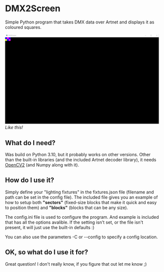# DMX2Screen

Simple Python program that takes DMX data over Artnet and displays it as coloured squares.

![Demo of squares blinking nice colours](img/random.gif)
*Like this!*


## What do I need?
Was build on Python 3.10, but it probably works on other versions. Other than the built-in libraries (and the included Artnet decoder library), it needs [OpenCV2](https://pypi.org/project/opencv-python/) (and Numpy along with it).

## How do I use it?
Simply define your "lighting fixtures" in the fixtures.json file (filename and path can be set in the config file). The included file gives you an example of how to setup both **"sectors"** (fixed-size blocks that make it quick and easy to position them) and **"blocks"** (blocks that can be any size).

The config.ini file is used to configure the program. And example is included that has all the options avalible. If the setting isn't set, or the file isn't present, it will just use the built-in defaults :)

You can also use the parameters -C or --config to specify a config location.

## OK, so what do I use it for?
Great question! I don't really know, if you figure that out let me know ;)

